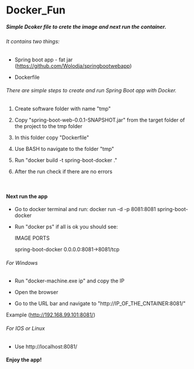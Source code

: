 # Docker_Fun
##### Simple Dcoker file to crete the image and next run the container.

###### It contains two things:

- Spring boot app - fat jar (https://github.com/Wolodja/springbootwebapp)

- Dockerfile

###### There are simple steps to create and run Spring Boot app with Docker.

1) Create software folder with name "tmp"

2) Copy "spring-boot-web-0.0.1-SNAPSHOT.jar" from the target folder of the project to the tmp folder

3) In this folder copy "Dockerfile"

4) Use BASH to navigate to the folder "tmp"

5) Run "docker build -t  spring-boot-docker ."

6) After the run check if there are no errors
<br/>

#### Next run the app

- Go to docker terminal and run: docker run -d -p 8081:8081 spring-boot-docker

- Run "docker ps" if all is ok you should see:

  IMAGE                                      PORTS

  spring-boot-docker        0.0.0.0:8081->8081/tcp

###### For Windows

 - Run "docker-machine.exe ip"  and copy the IP

 - Open the browser 

 - Go to the URL bar and navigate to  "http://IP_OF_THE_CNTAINER:8081/"

Example (http://192.168.99.101:8081/) 

###### For IOS or Linux

- Use http://localhost:8081/

#### Enjoy the app!



